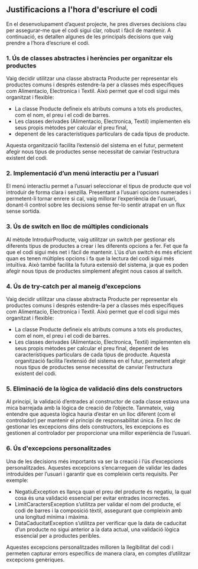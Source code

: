 ## Justificacions a l'hora d'escriure el codi
En el desenvolupament d’aquest projecte, he pres diverses decisions clau per assegurar-me que el codi sigui clar, robust i fàcil de mantenir.
A continuació, es detallen algunes de les principals decisions que vaig prendre a l’hora d’escriure el codi.

### 1. **Ús de classes abstractes i herències per organitzar els productes**
Vaig decidir utilitzar una classe abstracta Producte per representar els productes comuns i després estendre-la per a classes 
més específiques com Alimentacio, Electronica i Textil. Això permet que el codi sigui més organitzat i flexible:

- La classe Producte defineix els atributs comuns a tots els productes, com el nom, el preu i el codi de barres.
- Les classes derivades (Alimentacio, Electronica, Textil) implementen els seus propis mètodes per calcular el preu final, 
- depenent de les característiques particulars de cada tipus de producte.

Aquesta organització facilita l’extensió del sistema en el futur, permetent afegir nous tipus de productes sense necessitat de canviar l’estructura existent del codi.

### 2. **Implementació d’un menú interactiu per a l’usuari**
El menú interactiu permet a l’usuari seleccionar el tipus de producte que vol introduir de forma clara i senzilla. Presentant a l’usuari opcions numerades
i permetent-li tornar enrere si cal, vaig millorar l’experiència de l’usuari, donant-li control sobre les decisions sense fer-lo sentir atrapat en un flux sense sortida.

### 3. **Ús de switch en lloc de múltiples condicionals**
Al mètode IntroduirProducte, vaig utilitzar un switch per gestionar els diferents tipus de productes a crear i les diferents opcions a fer. Fet que fa que el codi sigui més net i
fàcil de mantenir. L’ús d’un switch és més eficient quan es tenen múltiples opcions i fa que la lectura del codi sigui més intuïtiva. Això també facilita la futura extensió del sistema,
ja que es poden afegir nous tipus de productes simplement afegint nous casos al switch.

### 4. **Ús de try-catch per al maneig d’excepcions**
Vaig decidir utilitzar una classe abstracta Producte per representar els productes comuns i després estendre-la per a
classes més específiques com Alimentacio, Electronica i Textil. Això permet que el codi sigui més organitzat i flexible:
- La classe Producte defineix els atributs comuns a tots els productes, com el nom, el preu i el codi de barres. 
- Les classes derivades (Alimentacio, Electronica, Textil) implementen els seus propis mètodes per calcular el preu final, depenent de les característiques particulars de cada tipus de producte.
Aquesta organització facilita l’extensió del sistema en el futur, permetent afegir nous tipus de productes sense necessitat de canviar l’estructura existent del codi.

### 5. **Eliminació de la lògica de validació dins dels constructors**
Al principi, la validació d’entrades al constructor de cada classe estava una mica barrejada amb la lògica de creació de l’objecte. Tanmateix, vaig entendre
que aquesta lògica hauria d’estar en un lloc diferent (com el controlador) per mantenir el principi de responsabilitat única. En lloc de gestionar les excepcions dins dels constructors,
les excepcions es gestionen al controlador per proporcionar una millor experiència de l’usuari.

### 6. **Ús d'excepcions personalitzades**
Una de les decisions més importants va ser la creació i l’ús d’excepcions personalitzades. Aquestes excepcions s’encarreguen de validar les dades introduïdes
per l’usuari i garantir que es compleixin certs requisits. Per exemple:

- NegatiuException es llança quan el preu del producte és negatiu, la qual cosa és una validació essencial per evitar entrades incorrectes.
- LimitCaractersException s’utilitza per validar el nom del producte, el codi de barres i la composició tèxtil, assegurant que compleixin amb una longitud mínima i màxima.
- DataCaducitatException s’utilitza per verificar que la data de caducitat d’un producte no sigui anterior a la data actual, una validació lògica essencial per a productes peribles.

Aquestes excepcions personalitzades milloren la llegibilitat del codi i permeten capturar errors específics de manera clara, en comptes d’utilitzar excepcions genèriques.